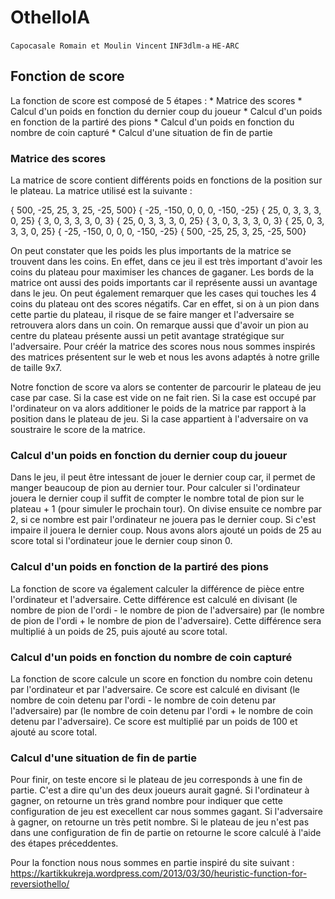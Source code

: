 # OthelloIA
``Capocasale Romain et Moulin Vincent``
``INF3dlm-a``
``HE-ARC``

## Fonction de score
La fonction de score est composé de 5 étapes :
	* Matrice des scores
	* Calcul d'un poids en fonction du dernier coup du joueur
	* Calcul d'un poids en fonction de la partiré des pions
	* Calcul d'un poids en fonction du nombre de coin capturé
	* Calcul d'une situation de fin de partie


### Matrice des scores
La matrice de score contient différents poids en fonctions de la position sur le plateau. La matrice utilisé est la suivante :

{ 500,  -25,   25,    3,   25,  -25,  500}
{ -25, -150,    0,    0,    0, -150,  -25}
{  25,    0,    3,    3,    3,    0,   25}
{   3,    0,    3,    3,    3,    0,    3}
{  25,    0,    3,    3,    3,    0,   25}
{   3,    0,    3,    3,    3,    0,    3}
{  25,    0,    3,    3,    3,    0,   25}
{ -25, -150,    0,    0,    0, -150,  -25}
{ 500,  -25,   25,    3,   25,  -25,  500}

On peut constater que les poids les plus importants de la matrice se trouvent dans les coins.
En effet, dans ce jeu il est très important d'avoir les coins du plateau pour maximiser les chances de gaganer.
Les bords de la matrice ont aussi des poids importants car il représente aussi un avantage dans le jeu.
On peut également remarquer que les cases qui touches les 4 coins du plateau ont des scores négatifs.
Car en effet, si on à un pion dans cette partie du plateau, il risque de se faire manger et l'adversaire se retrouvera alors dans un coin.
On remarque aussi que d'avoir un pion au centre du plateau présente aussi un petit avantage stratégique sur l'adversaire.
Pour créér la matrice des scores nous nous sommes inspirés des matrices présentent sur le web et nous les avons adaptés à notre grille de taille 9x7.

Notre fonction de score va alors se contenter de parcourir le plateau de jeu case par case.
Si la case est vide on ne fait rien. Si la case est occupé par l'ordinateur on va alors additioner le poids de la matrice par rapport à la position dans le plateau de jeu.
Si la case appartient à l'adversaire on va soustraire le score de la matrice.

### Calcul d'un poids en fonction du dernier coup du joueur
Dans le jeu, il peut être intessant de jouer le dernier coup car, il permet de manger beaucoup de pion au dernier tour.
Pour calculer si l'ordinateur jouera le dernier coup il suffit de compter le nombre total de pion sur le plateau + 1 (pour simuler le prochain tour). On divise ensuite ce nombre par 2, si ce nombre est pair l'ordinateur ne jouera pas le dernier coup. Si c'est impaire il jouera le dernier coup.
Nous avons alors ajouté un poids de 25 au score total si l'ordinateur joue le dernier coup sinon 0.

### Calcul d'un poids en fonction de la partiré des pions
La fonction de score va également calculer la différence de pièce entre l'ordinateur et l'adversaire.
Cette différence est calculé en divisant (le nombre de pion de l'ordi - le nombre de pion de l'adversaire) par (le nombre de pion de l'ordi + le nombre de pion de l'adversaire).
Cette différence sera multiplié à un poids de 25, puis ajouté au score total.

### Calcul d'un poids en fonction du nombre de coin capturé
La fonction de score calcule un score en fonction du nombre coin detenu par l'ordinateur et par l'adversaire.
Ce score est calculé en divisant (le nombre de coin detenu par l'ordi - le nombre de coin detenu par l'adversaire) par (le nombre de coin detenu par l'ordi + le nombre de coin detenu par l'adversaire).
Ce score est multiplié par un poids de 100 et ajouté au score total.

### Calcul d'une situation de fin de partie
Pour finir, on teste encore si le plateau de jeu corresponds à une fin de partie.
C'est a dire qu'un des deux joueurs aurait gagné.
Si l'ordinateur à gagner, on retourne un très grand nombre pour indiquer que cette configuration de jeu est execellent car nous sommes gagant.
Si l'adversaire à gagner, on retourne un très petit nombre.
Si le plateau de jeu n'est pas dans une configuration de fin de partie on retourne le score calculé à l'aide des étapes préceddentes.

Pour la fonction nous nous sommes en partie inspiré du site suivant : https://kartikkukreja.wordpress.com/2013/03/30/heuristic-function-for-reversiothello/

